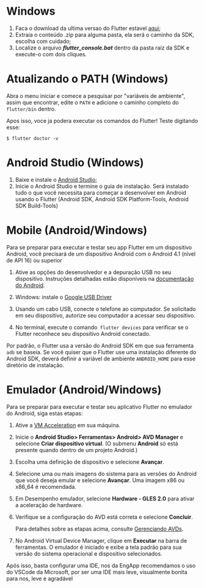 # Windows

1. Faca o download da ultima versao do Flutter estavel [aqui](https://storage.googleapis.com/flutter_infra/releases/stable/windows/flutter_windows_v1.2.1-stable.zip "aqui");
2. Extraia o conteúdo .zip para alguma pasta, ela será o caminho da SDK, escolha com cuidado;
3. Localize o arquivo ***flutter_console.bat*** dentro da pasta raiz da SDK e execute-o com dois cliques.

# Atualizando o PATH (Windows)

Abra o menu iniciar e comece a pesquisar por "variáveis de ambiente", assim que encontrar, edite o `PATH` e adicione o caminho completo do `flutter/bin` dentro.

Apos isso, voce ja podera executar os comandos do Flutter! Teste digitando esse:

`$ flutter doctor -v`

# Android Studio (Windows)
1. Baixe e instale o [Android Studio](https://developer.android.com/studio "Android Studio");
2. Inicie o Android Studio e termine o guia de instalação. Será instalado tudo o que você necessita para começar a desenvolver em Android usando o Flutter (Android SDK, Android SDK Platform-Tools, Android SDK Build-Tools)

# Mobile (Android/Windows)

Para se preparar para executar e testar seu app Flutter em um dispositivo Android, você precisará de um dispositivo Android com o Android 4.1 (nível de API 16) ou superior

1. Ative as opções do desenvolvedor e a depuração USB no seu dispositivo. Instruções detalhadas estão disponíveis na [documentação do Android](https://developer.android.com/studio/debug/dev-options "documentação do Android").

2. Windows: instale o [Google USB Driver](https://developer.android.com/studio/run/win-usb "Google USB Driver")

3. Usando um cabo USB, conecte o telefone ao computador. Se solicitado em seu dispositivo, autorize seu computador a acessar seu dispositivo.

4. No terminal, execute o comando` flutter devices` para verificar se o Flutter reconhece seu dispositivo Android conectado.

Por padrão, o Flutter usa a versão do Android SDK em que sua ferramenta `adb` se baseia. Se você quiser que o Flutter use uma instalação diferente do Android SDK, deverá definir a variável de ambiente `ANDROID_HOME` para esse diretório de instalação.

# Emulador (Android/Windows)

Para se preparar para executar e testar seu aplicativo Flutter no emulador do Android, siga estas etapas:

1. Ative a [VM Acceleration](https://developer.android.com/studio/run/emulator-acceleration "VM Acceleration") em sua máquina.

2. Inicie o **Android Studio> Ferramentas> Android> AVD Manager** e selecione **Criar dispositivo virtual**. (O submenu **Android** só está presente quando dentro de um projeto Android.)

3. Escolha uma definição de dispositivo e selecione **Avançar**.

4. Selecione uma ou mais imagens do sistema para as versões do Android que você deseja emular e selecione **Avançar**. Uma imagem x86 ou x86_64 é recomendada.

5. Em Desempenho emulador, selecione **Hardware - GLES 2.0** para ativar a aceleração de hardware.

6. Verifique se a configuração do AVD está correta e selecione **Concluir**.

	Para detalhes sobre as etapas acima, consulte [Gerenciando AVDs](https://developer.android.com/studio/run/managing-avds "Gerenciando AVDs").

7. No Android Virtual Device Manager, clique em **Executar** na barra de ferramentas. O emulador é iniciado e exibe a tela padrão para sua versão do sistema operacional e dispositivo selecionados.

Após isso, basta configurar uma IDE, nos da EngApp recomendamos o uso do VSCode da Microsoft, por ser uma IDE mais leve, visualmente bonita para nos, leve e agradável
